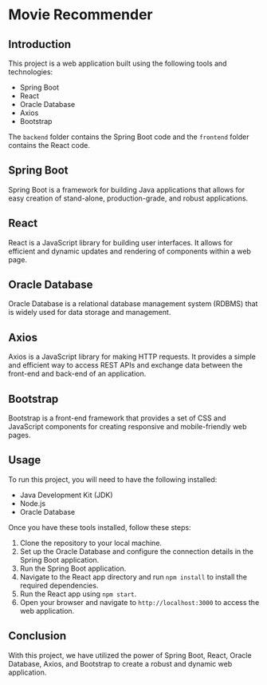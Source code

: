 # Movie Recommender

## Introduction
This project is a web application built using the following tools and technologies:

- Spring Boot
- React
- Oracle Database
- Axios
- Bootstrap

The `backend` folder contains the Spring Boot code and the `frontend` folder contains the React code.

## Spring Boot
Spring Boot is a framework for building Java applications that allows for easy creation of stand-alone, production-grade, and robust applications.

## React
React is a JavaScript library for building user interfaces. It allows for efficient and dynamic updates and rendering of components within a web page.

## Oracle Database
Oracle Database is a relational database management system (RDBMS) that is widely used for data storage and management.

## Axios
Axios is a JavaScript library for making HTTP requests. It provides a simple and efficient way to access REST APIs and exchange data between the front-end and back-end of an application.

## Bootstrap
Bootstrap is a front-end framework that provides a set of CSS and JavaScript components for creating responsive and mobile-friendly web pages.

## Usage
To run this project, you will need to have the following installed:

- Java Development Kit (JDK)
- Node.js
- Oracle Database

Once you have these tools installed, follow these steps:

1. Clone the repository to your local machine.
2. Set up the Oracle Database and configure the connection details in the Spring Boot application.
3. Run the Spring Boot application.
4. Navigate to the React app directory and run `npm install` to install the required dependencies.
5. Run the React app using `npm start`.
6. Open your browser and navigate to `http://localhost:3000` to access the web application.

## Conclusion
With this project, we have utilized the power of Spring Boot, React, Oracle Database, Axios, and Bootstrap to create a robust and dynamic web application.
